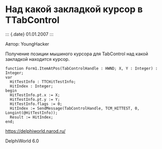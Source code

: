 Над какой закладкой курсор в TTabControl
========================================

::: {.date}
01.01.2007
:::

Автор: YoungHacker

Получение позиции мышиного курсора для TabControl над какой закладкой
находится курсор.

    function Form1.ItemAtPos(TabControlHandle : HWND; X, Y : Integer) : Integer;
    var
      HitTestInfo : TTCHitTestInfo;
      HitIndex : Integer;
    begin
      HitTestInfo.pt.x := X;
      HitTestInfo.pt.y := Y;
      HitTestInfo.flags := 0;
      HitIndex := SendMessage(TabControlHandle, TCM_HITTEST, 0, Longint(@HitTestInfo));
      Result := HitIndex;
    end;

<https://delphiworld.narod.ru/>

DelphiWorld 6.0

